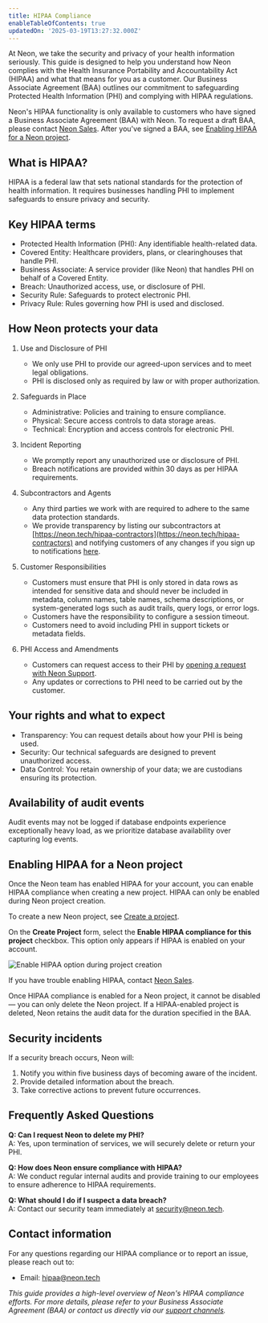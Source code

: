 ```yaml
---
title: HIPAA Compliance
enableTableOfContents: true
updatedOn: '2025-03-19T13:27:32.000Z'
---
```


At Neon, we take the security and privacy of your health information seriously. This guide is designed to help you understand how Neon complies with the Health Insurance Portability and Accountability Act (HIPAA) and what that means for you as a customer. Our Business Associate Agreement (BAA) outlines our commitment to safeguarding Protected Health Information (PHI) and complying with HIPAA regulations.

Neon's HIPAA functionality is only available to customers who have signed a Business Associate Agreement (BAA) with Neon. To request a draft BAA, please contact [Neon Sales](https://neon.tech/contact-sales). After you've signed a BAA, see [Enabling HIPAA for a Neon project](#enabling-hipaa-for-a-neon-project).

## What is HIPAA?

HIPAA is a federal law that sets national standards for the protection of health information. It requires businesses handling PHI to implement safeguards to ensure privacy and security.

## Key HIPAA terms

- Protected Health Information (PHI): Any identifiable health-related data.
- Covered Entity: Healthcare providers, plans, or clearinghouses that handle PHI.
- Business Associate: A service provider (like Neon) that handles PHI on behalf of a Covered Entity.
- Breach: Unauthorized access, use, or disclosure of PHI.
- Security Rule: Safeguards to protect electronic PHI.
- Privacy Rule: Rules governing how PHI is used and disclosed.

## How Neon protects your data

1. Use and Disclosure of PHI

   - We only use PHI to provide our agreed-upon services and to meet legal obligations.
   - PHI is disclosed only as required by law or with proper authorization.

2. Safeguards in Place

   - Administrative: Policies and training to ensure compliance.
   - Physical: Secure access controls to data storage areas.
   - Technical: Encryption and access controls for electronic PHI.

3. Incident Reporting

   - We promptly report any unauthorized use or disclosure of PHI.
   - Breach notifications are provided within 30 days as per HIPAA requirements.

4. Subcontractors and Agents

   - Any third parties we work with are required to adhere to the same data protection standards.
   - We provide transparency by listing our subcontractors at [https://neon.tech/hipaa-contractors](https://neon.tech/hipaa-contractors) and notifying customers of any changes if you sign up to notifications [here](https://share-eu1.hsforms.com/1XjUD9QeKQw-RSAgQ...).

5. Customer Responsibilities

   - Customers must ensure that PHI is only stored in data rows as intended for sensitive data and should never be included in metadata, column names, table names, schema descriptions, or system-generated logs such as audit trails, query logs, or error logs.
   - Customers have the responsibility to configure a session timeout.
   - Customers need to avoid including PHI in support tickets or metadata fields.

6. PHI Access and Amendments
   - Customers can request access to their PHI by [opening a request with Neon Support](https://console.neon.tech/app/projects?modal=support).
   - Any updates or corrections to PHI need to be carried out by the customer.

## Your rights and what to expect

- Transparency: You can request details about how your PHI is being used.
- Security: Our technical safeguards are designed to prevent unauthorized access.
- Data Control: You retain ownership of your data; we are custodians ensuring its protection.

## Availability of audit events

Audit events may not be logged if database endpoints experience exceptionally heavy load, as we prioritize database availability over capturing log events.

## Enabling HIPAA for a Neon project

Once the Neon team has enabled HIPAA for your account, you can enable HIPAA compliance when creating a new project. HIPAA can only be enabled during Neon project creation.

To create a new Neon project, see [Create a project](/docs/manage/projects#create-a-project).

On the **Create Project** form, select the **Enable HIPAA compliance for this project** checkbox. This option only appears if HIPAA is enabled on your account.

![Enable HIPAA option during project creation](/docs/security/enable_hipaa.png)

If you have trouble enabling HIPAA, contact [Neon Sales](https://neon.tech/contact-sales).

<Admonition type="note">
Once HIPAA compliance is enabled for a Neon project, it cannot be disabled — you can only delete the Neon project. If a HIPAA-enabled project is deleted, Neon retains the audit data for the duration specified in the BAA.
</Admonition>

## Security incidents

If a security breach occurs, Neon will:

1. Notify you within five business days of becoming aware of the incident.
2. Provide detailed information about the breach.
3. Take corrective actions to prevent future occurrences.

## Frequently Asked Questions

**Q: Can I request Neon to delete my PHI?**  
A: Yes, upon termination of services, we will securely delete or return your PHI.

**Q: How does Neon ensure compliance with HIPAA?**  
A: We conduct regular internal audits and provide training to our employees to ensure adherence to HIPAA requirements.

**Q: What should I do if I suspect a data breach?**  
A: Contact our security team immediately at security@neon.tech.

## Contact information

For any questions regarding our HIPAA compliance or to report an issue, please reach out to:

- Email: hipaa@neon.tech

_This guide provides a high-level overview of Neon's HIPAA compliance efforts. For more details, please refer to your Business Associate Agreement (BAA) or contact us directly via our [support channels](https://neon.tech/docs/introduction/support)._

